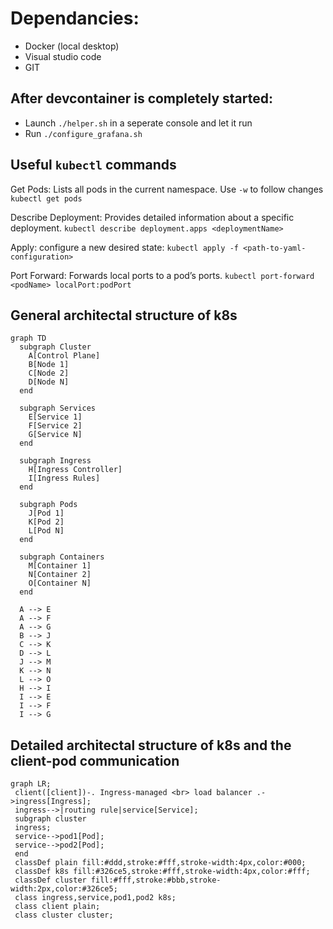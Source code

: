 # Dependancies:
- Docker (local desktop)
- Visual studio code
- GIT

## After devcontainer is completely started:
- Launch `./helper.sh` in a seperate console and let it run
- Run `./configure_grafana.sh`

## Useful `kubectl` commands
Get Pods: Lists all pods in the current namespace. Use `-w` to follow changes
`kubectl get pods`

Describe Deployment: Provides detailed information about a specific deployment.
`kubectl describe deployment.apps <deploymentName>`

Apply: configure a new desired state: 
`kubectl apply -f <path-to-yaml-configuration>`

Port Forward: Forwards local ports to a pod’s ports.
`kubectl port-forward <podName> localPort:podPort`


## General architectal structure of k8s
```mermaid
graph TD
  subgraph Cluster
    A[Control Plane]
    B[Node 1]
    C[Node 2]
    D[Node N]
  end

  subgraph Services
    E[Service 1]
    F[Service 2]
    G[Service N]
  end

  subgraph Ingress
    H[Ingress Controller]
    I[Ingress Rules]
  end

  subgraph Pods
    J[Pod 1]
    K[Pod 2]
    L[Pod N]
  end

  subgraph Containers
    M[Container 1]
    N[Container 2]
    O[Container N]
  end

  A --> E
  A --> F
  A --> G
  B --> J
  C --> K
  D --> L
  J --> M
  K --> N
  L --> O
  H --> I
  I --> E
  I --> F
  I --> G
```

## Detailed architectal structure of k8s and the client-pod communication

```mermaid
graph LR;
 client([client])-. Ingress-managed <br> load balancer .->ingress[Ingress];
 ingress-->|routing rule|service[Service];
 subgraph cluster
 ingress;
 service-->pod1[Pod];
 service-->pod2[Pod];
 end
 classDef plain fill:#ddd,stroke:#fff,stroke-width:4px,color:#000;
 classDef k8s fill:#326ce5,stroke:#fff,stroke-width:4px,color:#fff;
 classDef cluster fill:#fff,stroke:#bbb,stroke-width:2px,color:#326ce5;
 class ingress,service,pod1,pod2 k8s;
 class client plain;
 class cluster cluster;

```
